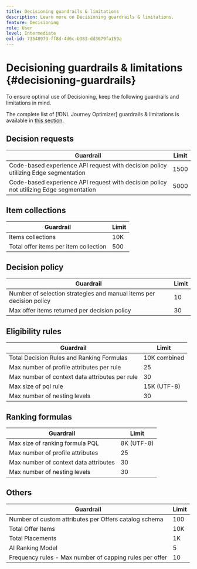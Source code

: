 ```yaml
---
title: Decisioning guardrails & limitations
description: Learn more on Decisioning guardrails & limitations.
feature: Decisioning
role: User
level: Intermediate
exl-id: 73548973-ff8d-4d6c-b383-dd3679fa159a
---
```

# Decisioning guardrails & limitations {#decisioning-guardrails}

To ensure optimal use of Decisioning, keep the following guardrails and limitations in mind.

The complete list of [!DNL Journey Optimizer] guardrails & limitations is available in [this section](../start/guardrails.md).

## Decision requests

| Guardrail | Limit |
| ------- | ------- |
| Code-based experience API request with decision policy utilizing Edge segmentation | 1500 |
| Code-based experience API request with decision policy not utilizing Edge segmentation | 5000 |

## Item collections

| Guardrail | Limit |
| ------- | ------- |
| Items collections | 10K |
| Total offer items per item collection | 500 |

## Decision policy

| Guardrail | Limit |
| ------- | ------- |
| Number of selection strategies and manual items per decision policy | 10 |
| Max offer items returned per decision policy | 30 |

## Eligibility rules

| Guardrail | Limit |
| ------- | ------- |
| Total Decision Rules and Ranking Formulas | 10K combined |
| Max number of profile attributes per rule | 25 |
| Max number of context data attributes per rule | 30 |
| Max size of pql rule | 15K (UTF-8) |
| Max number of nesting levels | 30 |

## Ranking formulas

| Guardrail | Limit |
| ------- | ------- |
| Max size of ranking formula PQL | 8K (UTF-8) |
| Max number of profile attributes |25 |
| Max number of context data attributes | 30 |
| Max number of nesting levels | 30 |

## Others

| Guardrail | Limit |
| ------- | ------- |
| Number of custom attributes per Offers catalog schema | 100 |
| Total Offer Items | 10K |
| Total Placements | 1K |
| AI Ranking Model | 5 |
| Frequency rules - Max number of capping rules per offer | 10 |
